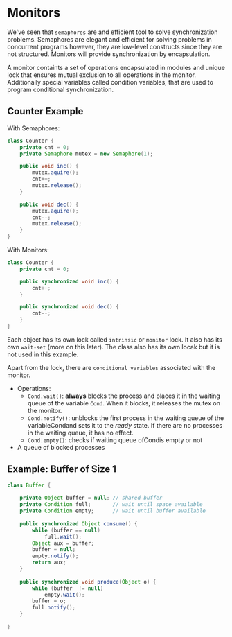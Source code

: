 # Monitors

We've seen that `semaphores` are and efficient tool to solve synchronization problems. Semaphores are elegant and efficient for solving problems in concurrent programs however, they are low-level constructs since they are not structured. Monitors will provide synchronization by encapsulation.

A monitor containts a set of operations encapsulated in modules and unique lock that ensures mutual exclusion to all operations in the monitor. Additionally special variables called condition variables, that are used to program conditional synchronization.

## Counter Example

With Semaphores:
```java
class Counter {
    private cnt = 0;
    private Semaphore mutex = new Semaphore(1);

    public void inc() {
        mutex.aquire();
        cnt++;
        mutex.release();
    }

    public void dec() {
        mutex.aquire();
        cnt--;
        mutex.release();
    }
}
```

With Monitors:
```java
class Counter {
    private cnt = 0;

    public synchronized void inc() {
        cnt++;
    }

    public synchronized void dec() {
        cnt--;
    }
}
```

Each object has its own lock called `intrinsic` or `monitor` lock. It also has its own `wait-set` (more on this later). The class also has its own locak but it is not used in this example.

Apart from the lock, there are `conditional variables` associated with the monitor. 

- Operations:
  - `Cond.wait()`: **always** blocks the process and places it in the waiting queue of the variable `Cond`. When it blocks, it releases the mutex on the monitor.
  - `Cond.notify()`: unblocks the first process in the waiting queue of the variableCondand sets it to the *ready* state. If there are no processes in the waiting queue, it has no effect.
  - `Cond.empty()`: checks if waiting queue ofCondis empty or not
- A queue of blocked processes

## Example: Buffer of Size 1

```java
class Buffer {
    
    private Object buffer = null; // shared buffer
    private Condition full;       // wait until space available
    private Condition empty;      // wait until buffer available
    
    public synchronized Object consume() {
        while (buffer == null)
            full.wait();
        Object aux = buffer;
        buffer = null;
        empty.notify();
        return aux;
    }
    
    public synchronized void produce(Object o) {
        while (buffer  != null)
            empty.wait();
        buffer = o;
        full.notify();
    }
        
}
```